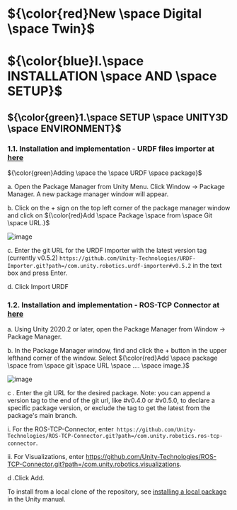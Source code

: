 # ${\color{red}New \space Digital \space Twin}$
# ${\color{blue}I.\space INSTALLATION \space AND \space SETUP}$
## ${\color{green}1.\space SETUP \space UNITY3D \space ENVIRONMENT}$

### 1.1. Installation and implementation - URDF files importer at [here](https://github.com/Unity-Technologies/URDF-Importer)

${\color{green}Adding \space the \space URDF \space package}$

a. Open the Package Manager from Unity Menu. Click Window -> Package Manager. A new package manager window will appear.

b. Click on the + sign on the top left corner of the package manager window and click on ${\color{red}Add \space Package \space from \space Git \space URL.}$

![image](https://github.com/AIALab-TeamAI/New_Digital_Twin/assets/58129562/6368b1e7-7c03-497a-a97d-6eb8091e2a51)

c. Enter the git URL for the URDF Importer with the latest version tag (currently v0.5.2)
``` https://github.com/Unity-Technologies/URDF-Importer.git?path=/com.unity.robotics.urdf-importer#v0.5.2 ``` 
in the text box and press Enter.

d. Click Import URDF

### 1.2. Installation and implementation - ROS-TCP Connector at [here](https://github.com/Unity-Technologies/ROS-TCP-Connector)

a. Using Unity 2020.2 or later, open the Package Manager from Window -> Package Manager.

b. In the Package Manager window, find and click the + button in the upper lefthand corner of the window. Select ${\color{red}Add \space package \space from \space git \space URL \space .... \space image.}$

![image](https://github.com/AIALab-TeamAI/New_Digital_Twin/assets/58129562/5dfc62e5-3b46-4d35-b16a-a32ad5940c45)

c . Enter the git URL for the desired package. Note: you can append a version tag to the end of the git url, like #v0.4.0 or #v0.5.0, to declare a specific package version, or exclude the tag to get the latest from the package's main branch.

  i. For the ROS-TCP-Connector, enter``` https://github.com/Unity-Technologies/ROS-TCP-Connector.git?path=/com.unity.robotics.ros-tcp-connector```.

  ii. For Visualizations, enter https://github.com/Unity-Technologies/ROS-TCP-Connector.git?path=/com.unity.robotics.visualizations.

d .Click Add.

To install from a local clone of the repository, see [installing a local package](https://docs.unity3d.com/Manual/upm-ui-local.html) in the Unity manual.

